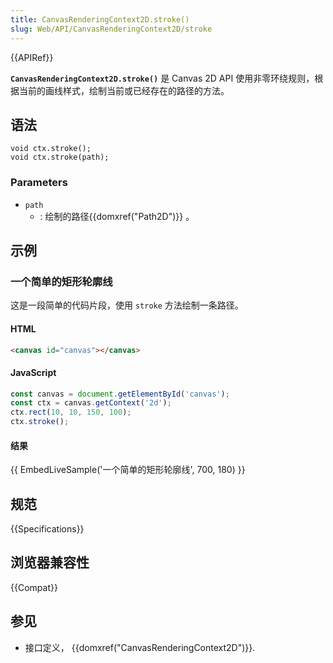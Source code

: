 ```yaml
---
title: CanvasRenderingContext2D.stroke()
slug: Web/API/CanvasRenderingContext2D/stroke
---
```


{{APIRef}}

**`CanvasRenderingContext2D.stroke()`** 是 Canvas 2D API 使用非零环绕规则，根据当前的画线样式，绘制当前或已经存在的路径的方法。

## 语法

```
void ctx.stroke();
void ctx.stroke(path);
```

### Parameters

- `path`
  - : 绘制的路径{{domxref("Path2D")}} 。

## 示例

### 一个简单的矩形轮廓线

这是一段简单的代码片段，使用 `stroke` 方法绘制一条路径。

#### HTML

```html
<canvas id="canvas"></canvas>
```

#### JavaScript

```js
const canvas = document.getElementById('canvas');
const ctx = canvas.getContext('2d');
ctx.rect(10, 10, 150, 100);
ctx.stroke();
```

#### 结果

{{ EmbedLiveSample('一个简单的矩形轮廓线', 700, 180) }}

## 规范

{{Specifications}}

## 浏览器兼容性

{{Compat}}

## 参见

- 接口定义， {{domxref("CanvasRenderingContext2D")}}.
